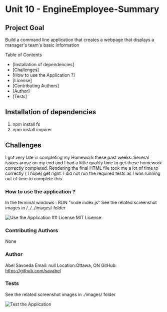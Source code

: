 # Unit 10  - EngineEmployee-Summary

## Project Goal

Build a command line application that creates a webpage that displays a manager's team's basic information

Table of Contents

* [Installation of dependencies]
* [Challenges]
* [How to use the Application ?]
* [License]
* [Contributing Authors]
* [Author]
* [Tests]

## Installation of dependencies
1. npm install fs  
3. npm install inquirer

## Challenges
I got very late in completing my Homework these past weeks.
Several issues arose on my end and I had a little quality time to get these homework correctly completed.
Rendering the final HTML file took me a lot of time to correctly ( I hope) get right.
I did not run the required tests as I was running out of time to complete this.

### How to use the application ?
In the terminal windows : RUN "node index.js"
See the related screenshot images in /../../images/ folder

<img src="../../images/Screenshot01.jpg" alt="Use the Application" />
## License 
MIT License

### Contributing Authors
None

### Author
Abel Savoeda
Email: null
Location:Ottawa, ON
GitHub: https://github.com/savabel


### Tests
See the related screenshot images in ./images/ folder

<img src="../../images/Screenshot02.jpg" alt="Test the Application" />
